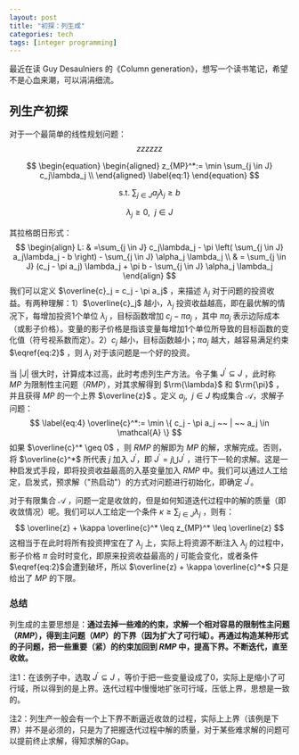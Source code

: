 ```yaml
---
layout: post
title: "初探：列生成"
categories: tech
tags: [integer programming]
---
```




最近在读 Guy Desaulniers 的《Column generation》，想写一个读书笔记，希望不是心血来潮，可以涓涓细流。

## 列生产初探

对于一个最简单的线性规划问题：
$$
zzzzzz
$$

$$
\begin{equation}
	\begin{aligned}
		z_{MP}^*:= \min \sum_{j \in J} c_j\lambda_j \\
	\end{aligned}
	\label{eq:1}
\end{equation}
$$

$$
\text{s.t. } \sum_{j \in J} a_j\lambda_j \geq b
\label{eq:2}
$$

$$
\label{eq:3}
\lambda_j \geq 0, ~~ j \in J
$$

其拉格朗日形式：
$$
\begin{align}
L: & =\sum_{j \in J} c_j\lambda_j - \pi \left( \sum_{j \in J} a_j\lambda_j - b \right) - \sum_{j \in J} \alpha_j \lambda_j \\
& = \sum_{j \in J} (c_j - \pi a_j) \lambda_j + \pi b - \sum_{j \in J} \alpha_j \lambda_j
\end{align}
$$
我们可以定义 $\overline{c}_j = c_j - \pi a_j$ ，来描述 $\lambda_j$ 对于问题的投资收益。有两种理解：1）$\overline{c}_j$ 越小，$\lambda_j$ 投资收益越高，即在最优解的情况下，每增加投资1个单位 $\lambda_j$ ，目标函数增加 $c_j-\pi a_j$ ，其中 $\pi a_j$ 表示边际成本（或影子价格）。变量的影子价格是指该变量每增加1个单位所导致的目标函数的变化值（符号视系数而定）。2）$c_j$ 越小，目标函数越小；$\pi a_j$ 越大，越容易满足约束 $\eqref{eq:2}$ ，则 $\lambda_j$ 对于该问题是一个好的投资。

当 $|J|$ 很大时，计算成本过高，此时考虑列生产方法。令子集 $J^{'} \subseteq J$ ，此时称 $MP$ 为限制性主问题（$RMP$），对其求解得到 $\rm{\lambda}$ 和 $\rm{\pi}$ ，并且获得 $MP$ 的一个上界 $\overline{z}$ 。定义 $a_j,~~j \in J$ 构成集合 $\mathcal{A}$，求解子问题：
$$
\label{eq:4}
\overline{c}^*:= \min \{ c_j - \pi a_j ~~ | ~~ a_j \in \mathcal{A} \}
$$
如果 $\overline{c}^* \geq 0$ ，则 $RMP$ 的解即为 $MP$ 的解，求解完成。否则，将 $\overline{c}^*$ 所代表 $j$ 加入 $J^{'}$，即 $J^{'} = j \bigcup J^{'}$ ，进行下一轮的求解。这是一种启发式手段，即将投资收益最高的入基变量加入 $RMP$ 中。我们可以通过人工给定，启发式，预求解（"热启动"）的方式对问题进行初始化，即确定 $J^{'}$。

对于有限集合 $\mathcal{A}$ ，问题一定是收敛的，但是如何知道迭代过程中的解的质量（即收敛情况）呢。我们可以人工给定一个条件 $\kappa \geq \sum_{j \in J} \lambda_j$ ，则有：
$$
\overline{z} + \kappa \overline{c}^* \leq z_{MP}^* \leq \overline{z}
$$
这相当于在此时将所有投资押宝在了 $\lambda_j$ 上，实际上将资源不断注入 $\lambda_j$ 的过程中，影子价格 $\pi$ 会时时变化，即原来投资收益最高的 $j$ 可能会变化，或者条件 $\eqref{eq:2}$会遭到破坏，所以 $\overline{z} + \kappa \overline{c}^*$ 只是给出了 $MP$ 的下限。



### 总结

列生成的主要思想是：**通过去掉一些难的约束，求解一个相对容易的限制性主问题（$RMP$），得到主问题（$MP$）的下界（因为扩大了可行域）。再通过构造某种形式的子问题，把一些重要（紧）的约束加回到 $RMP$ 中，提高下界。不断迭代，直至收敛。**

注1：在该例子中，选取 $J^{'} \subseteq J$ ，等价于把一些变量设成了0，实际上是缩小了可行域，所以得到的是上界。迭代过程中慢慢地扩张可行域，压低上界，思想是一致的。

注2：列生产一般会有一个上下界不断逼近收敛的过程，实际上上界（该例是下界）并不是必须的，只是为了把握迭代过程中解的质量，对于某些难求解的问题可以提前终止求解，得知求解的Gap。
